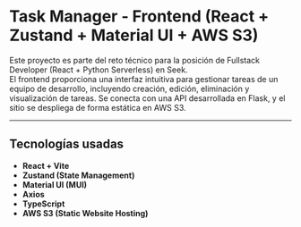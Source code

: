 # Task Manager - Frontend (React + Zustand + Material UI + AWS S3)

Este proyecto es parte del reto técnico para la posición de Fullstack Developer (React + Python Serverless) en Seek.  
El frontend proporciona una interfaz intuitiva para gestionar tareas de un equipo de desarrollo, incluyendo creación, edición, eliminación y visualización de tareas. Se conecta con una API desarrollada en Flask, y el sitio se despliega de forma estática en AWS S3.

---

## Tecnologías usadas

- **React + Vite**
- **Zustand (State Management)**
- **Material UI (MUI)**
- **Axios**
- **TypeScript**
- **AWS S3 (Static Website Hosting)**
